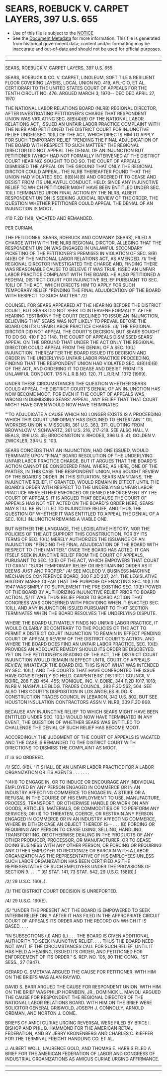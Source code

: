 ---
---

# SEARS, ROEBUCK V. CARPET LAYERS, 397 U.S. 655

* Use of this file is subject to the [NOTICE](https://github.com/publicdocs/notice/blob/master/NOTICE)
* See the [Document Metadata](../../../) for more information.
  This file is generated from historical government data; content and/or formatting may be inaccurate and out-of-date and should not be used for official purposes.

----------
----------

SEARS, ROEBUCK V. CARPET LAYERS, 397 U.S. 655

SEARS, ROEBUCK & CO. V. CARPET, LINOLEUM, SOFT TILE & RESILIENT FLOOR COVERING LAYERS, LOCAL UNION NO. 419, AFL-CIO, ET AL. CERTIORARI TO THE UNITED STATES COURT OF APPEALS FOR THE TENTH CIRCUIT NO. 476.  ARGUED MARCH 3, 1970-- DECIDED APRIL 27, 1970

THE NATIONAL LABOR RELATIONS BOARD (NLRB) REGIONAL DIRECTOR, AFTER INVESTIGATING PETITIONER'S CHARGE THAT RESPONDENT UNION WAS VIOLATING SEC. 8(B)(4)(B) OF THE NATIONAL LABOR RELATIONS ACT, ISSUED AN UNFAIR LABOR PRACTICE COMPLAINT WITH THE NLRB AND PETITIONED THE DISTRICT COURT FOR INJUNCTIVE RELIEF UNDER SEC. 10(L) OF THE ACT, WHICH DIRECTS HIM TO APPLY FOR SUCH TEMPORARY RELIEF "PENDING THE FINAL ADJUDICATION OF THE BOARD WITH RESPECT TO SUCH MATTER."  THE REGIONAL DIRECTOR DID NOT APPEAL THE DENIAL OF AN INJUNCTION BUT PETITIONER (WHICH HAD NOT FORMALLY INTERVENED AT THE DISTRICT COURT HEARING) SOUGHT TO DO SO. THE COURT OF APPEALS DISMISSED THE APPEAL ON THE GROUND THAT ONLY THE REGIONAL DIRCTOR COULD APPEAL.  THE NLRB THEREAFTER FOUND THAT THE UNION HAD VIOLATED SEC. 8(B)(4)(B) AND ORDERED IT TO CEASE AND DESIST FROM ITS UNLAWFUL CONDUCT.  HELD:  SINCE ANY INJUNCTIVE RELIEF TO WHICH PETITIONER MIGHT HAVE BEEN ENTITLED UNDER SEC. 10(L) TERMINATED UPON FINAL ACTION BY THE NLRB, ALBEIT RESPONDENT UNION IS SEEKING JUDICIAL REVIEW OF THE ORDER, THE QUESTION WHETHER PETITIONER COULD APPEAL THE DENIAL OF AN INJUNCTION IS MOOT.

410 F.2D 1148, VACATED AND REMANDED.

PER CURIAM.

THE PETITIONER, SEARS, ROEBUCK AND COMPANY (SEARS), FILED A CHARGE WITH WITH THE NLRB REGIONAL DIRCTOR, ALLEGING THAT THE RESPONDENT UNION WAS ENGAGED IN UNLAWFUL SECONDARY PICKETING OF THE PETITIONER'S PREMISES IN VIOLATION OF SEC. 8(B)(4)(B) OF THE NATIONAL LABOR RELATIONS ACT, AS AMENDED.  /1/  THE REGIONAL DIRECTOR INVESTIGATED THE CHARGE AND, FINDING THERE WAS REASONABLE CAUSE TO BELIEVE IT WAS TRUE, ISSED AN UNFAIR LABOR PRACTICE COMPLAINT WITH THE BOARD.  HE ALSO PETITIONED A FEDERAL DISTRICT COURT FOR INJUNCTIVE RELIEF PURSUANT TO SEC. 10(L) OF THE ACT, WHICH DIRECTS HIM TO APPLY FOR SUCH TEMPORARY RELIEF "PENDING THE FINAL ADJUDICATION OF THE BOARD WITH RESPECT TO SUCH MATTER."  /2/

COUNSEL FOR SEARS APPEARED AT THE HEARING BEFORE THE DISTRICT COURT, BUT SEARS DID NOT SEEK TO INTERVENE FORMALLY.  AFTER HEARING TESTIMONY THE COURT DECLINED TO ISSUE AN INJUNCTION, BELIEVING THAT SEARS WAS NOT LIKELY TO PREVAIL BEFORE THE BOARD ON ITS UNFAIR LABOR PRACTICE CHARGE.  /3/  THE REGIONAL DIRCTOR DID NOT APPEAL THE COURT'S DECISION, BUT SEARS SOUGHT TO DO SO.  410 F.2D 1148.  THE COURT OF APPEALS DISMISSED SEARS' APPEAL ON THE GROUND THAT UNDER THE ACT ONLY THE REGIONAL DIRECTOR COULD APPEAL FROM THE DENIAL OF A SEC. 10(L) INJUNCTION.  THEREAFTER THE BOARD ISSUED ITS DECISION AND ORDER IN THE UNDERLYING UNFAIR LABOR PRACTICE PROCEEDING, FINDING THAT THE RESPONDENT UNION HAD VIOLATED SEC. 8(B)(4)(B) OF THE ACT, AND ORDERING IT TO DEASE AND DESIST FROM ITS UNLAWFUL CONDUCT.  176 N.L.R.B.NO. 120, 71 L.R.R.M. 1372 (1969).

UNDER THESE CIRCUMSTANCES THE QUESTION WHETHER SEARS COULD APPEAL THE DISTRICT COURT'S DENIAL OF AN INJUNCTION HAS NOW BECOME MOOT.  FOR EVEN IF THE COURT OF APPEALS WAS WRONG IN DISMISSING SEARS' APPEAL, ANY RELIEF THAT THAT COURT MIGHT HAVE GIVEN WOULD NOW HAVE TERMINATED.

"'TO ADJUDICATE A CAUSE WHICH NO LONGER EXISTS IS A PROCEEDING WHICH THIS COURT UNIFORMLY HAS DECLINED TO ENTERTAIN.'"  OIL WORKERS UNION V. MISSOURI, 361 U.S. 363, 371, QUOTING FROM BROWNLOW V. SCHWARTZ, 261 U.S. 216, 217-218.  SEE ALSO HALL V. BEALS, 396 U.S. 45; BROCKINGTON V. RHODES, 396 U.S. 41; GOLDEN V. ZWICKLER, 394 U.S. 103.

SEARS CONCEDS THAT AN INJUNCTION, HAD ONE ISSUED, WOULD TERMINATE UPON "FINAL" BOARD RESOLUTION OF THE UNDERLYING UNFAIR LABOR PRACTICE CHARGE.  BUT IT ARGUES THAT THE BOARD'S ACTION CANNOT BE CONSIDERED FINAL WHERE, AS HERE, ONE OF THE PARTIES, IN THIS CASE THE RESPONDENT UNION, HAS SOUGHT REVIEW OF THE BOARD'S ORDER.  IN THIS SITUATION, SEARS MAINTAINS, THE INJUNCTIVE RELIEF, IF GRANTED, WOULD REMAIN IN EFFECT UNTIL THE BOARD'S ORDER WITH RESPECT TO THE UNDERLYING UNFAIR LABOR PRACTICE WERE EITHER ENFORCED OR DENIED ENFORCEMENT BY THE COURT OF APPEALS.  IT IS ARGUED THAT BECAUSE THE COURT OF APPEALS HAS NOT YET ACTED ON THE BOARD'S ORDER HERE, SEARS MAY STILL BE ENTITLED TO INJUNCTIVE RELIEF, AND THUS THE QUESTION OF WHETHER IT WAS ENTITLED TO APPEAL THE DENIAL OF A SEC. 10(L) INJUNCTION REMAINS A VIABLE ONE.

BUT NEITHER THE LANGUAGE, THE LEGISLATIVE HISTORY, NOR THE POLICIES OF THE ACT SUPPORT THIS CONSTRUCTION.  FOR BY ITS TERMS OF SEC. 10(L) MERELY AUTHORIZES THE ISSUANCE OF AN INJUNCTION "PENDING THE FINAL ADJUDICATION OF THE BOARD WITH RESPECT TO (THE) MATTER."  ONCE THE BOARD HAS ACTED, IT CAN ITSELF SEEK INJUNCTIVE RELIEF FROM THE COURT OF APPEALS, PURUSANT TO SEC. 10(E) OF THE ACT, WHICH EMPOWERS THAT COURT TO GRANT "SUCH TEMPORARY RELIEF OR RESTRAINING ORDER AS IT DEEMS JUST AND PROPER."  /4/  SEE MCLEOD V. BUSINESS MACHINE MECHANICS CONFERENCE BOARD, 300 F.2D 237, 241.  THE LEGISLATIVE HISTORY MAKES CLEAR THAT THE PURPOSE OF ENACTING SEC. 10(L) IN 1947 WAS SIMPLY TO SUPPLEMENT THE PRE EXISTING SEC. 10(E) POWER OF THE BOARD BY AUTHORIZING INJUNCTIVE RELIEF PRIOR TO BOARD ACTION.  /5/  IT WAS THUS RELIEF PRIOR TO BOARD ACTION THAT CONGRESS WAS CONCERNED WITH PROVIDING WHEN IT ENACTED SEC. 10(L), AND ANY INJUNCTION ISSUED PURSUANT TO THAT SECTION TERMINATES WHEN THE BOARD RESOLVES THE UNDERLYING DISPUTE.

WHERE THE BOARD ULTIMATELY FINDS NO UNFAIR LABOR PRACTICE, IT WOULD CLEARLY BE CONTRARY TO THE POLICIES OF THE ACT TO PERMIT A DISTRICT COURT INJUNCTION TO REMAIN IN EFFECT PENDING COURT OF APPEALS REVIEW OF THE DISTRICT COURT'S ACTION.  AND WHERE THE BOARD DOES FIND AN UNFAIR LABOR PRACTICE, SEC. 10(E) PROVIDES AN ADEQUATE REMEDY SHOULD ITS ORDER BE DISOBEYED.  YET ON THE PETITIONER'S READING OF THE ACT, THE DISTRICT COURT INJUNCTION WOULD REMAIN IN EFFECT UNTIL COURT OF APPEALS REVIEW, WHATEVER THE BOARD DID.  THIS IS NOT WHAT WAS INTENDED BY SEC. 10(L), AND THE COURTS THAT HAVE CONFRONTED THE ISSUE HAVE CONSISTENTLY SO HELD.  CARPENTERS' DISTRICT COUNCIL V. BOIRE, 288 F.2D 454, 455; MONIQUE, INC. V. BOIRE, 344 F.2D 1017, 1018; NLRB V. NASHVILLE BLDG. TRADES COUNCIL, 383 F.2D 562, 564.  SEE ALSO THIS COURT'S DISPOSITION IN LOS ANGELES BLDG. & CONSTRUCTION TRADES COUNCIL IN LEBARON, 342 U.S. 802.  BUT SEE HOUSTON INSULATION CONTRACTORS ASSN V. NLRB, 339 F.2D 868.

BECAUSE ANY INJUNCTIVE RELIEF TO WHICH SEARS MIGHT HAVE BEEN ENTITLED UNDER SEC. 10(L) WOULD NOW HAVE TERMINATED IN ANY EVENT, THE QUESTION OF WHETHER SEARS WAS ENTITLED TO CHALLENGE THE DENIAL OF SUCH RELIEF HAS BECOME MOOT.

ACCORDINGLY THE JUDGMENT OF THE COURT OF APPEALS IS VACATED AND THE CASE IS REMANDED TO THE DISTRICT COURT WITH DIRECTIONS TO DISMISS THE COMPLAINT AS MOOT.

IT IS SO ORDERED.

/1/  SEC. 8(B).  "IT SHALL BE AN UNFAIR LABOR PRACTICE FOR A LABOR ORGANIZATION OR ITS AGENTS . . . .          .          .  .

"(4)(I) TO ENGAGE IN, OR TO INDUCE OR ENCOURAGE ANY INDIVIDUAL EMPLOYED BY ANY PERSON ENGAGED IN COMMERCE OR IN AN INDUSTRY AFFECTING COMMERCE TO ENGAGE IN, A STRIKE OR A REFUSAL IN THE COURSE OF HIS EMPLOYMENT TO USE, MANUFACTURE, PROCESS, TRANSPORT, OR OTHERWISE HANDLE OR WORK ON ANY GOODS, ARTICLES, MATERIALS, OR COMMODITIES OR TO PERFORM ANY SERVICES; OR (II) TO THREATEN, COERCE, OR RESTRAIN ANY PERSON ENGAGED IN COMMERCE OR IN AN INDUSTRY AFFECTING COMMERCE, WHERE IN EITHER CASE AN OBJECT THEREOF IS-- . . . (B) FORCING OR REQUIRING ANY PERSON TO CEASE USING, SELLING, HANDLING, TRANSPORTING, OR OTHERWISE DEALING IN THE PRODUCTS OF ANY OTHER PRODUCER, PROCESSOR, OR MANUFACTURER, OR TO CEASE DOING BUSINESS WITH ANY OTHER PERSON, OR FORCING OR REQUIRING ANY OTHER EMPLOYER TO RECOGNIZE OR BARGAIN WITH A LABOR ORGANIZATION AS THE REPRESENTATIVE OF HIS EMPLOYEES UNLESS SUCH LABOR ORGANIZATION HAS BEEN CERTIFIED AS THE REPRESENTATIVE OF SUCH EMPLOYEES UNDER THE PROVISIONS OF SECTION 9.  . . . "  (61 STAT. 141, 73 STAT. 542, 29 U.S.C. 158(B).)

/2/  29 U.S.C. 160(L).

/3/  THE DISTRICT COURT DECISION IS UNREPORTED.

/4/  29 U.S.C. 160(E).

/5/  "UNDER THE PRESENT ACT THE BOARD IS EMPOWERED TO SEEK INTERIM RELIEF ONLY AFTER IT HAS FILED IN THE APPROPRIATE CIRCUIT COURT OF APPEALS ITS ORDER AND THE RECORD ON WHICH IT IS BASED.  . . .

"IN SUBSECTIONS (J) AND (L) . . . THE BOARD IS GIVEN ADDITIONAL AUTHORITY TO SEEK INJUNCTIVE RELIEF.  . . . THUS THE BOARD NEED NOT WAIT, IF THE CIRCUMSTANCES CALL FOR SUCH RELIEF, UNTIL IT HAS HELD A HEARING, ISSUED ITS ORDER, AND PETITIONED FOR ENFORCEMENT OF ITS ORDER."  S. REP. NO. 105, 80 THE CONG., 1ST SESS., 27 (1947).

GERARD C. SMETANA ARGUED THE CAUSE FOR PETITIONER.  WITH HIM ON THE BRIEFS WAS ALAN RAYWID.

DAVID S. BARR ARGUED THE CAUSE FOR RESPONDENT UNION.  WITH HIM ON THE BRIEF WAS PHILIP HORNBEIN, JR., DOMINICK L. MANOLI ARGUED THE CAUSE FOR RESPONDENT THE REGIONAL DIRECTOR OF THE NATIONAL LABOR RELATIONS BOARD.  WITH HIM ON THE BRIEF WERE SOLICITOR GENERAL GRISWOLD, JOSEPH J. CONNOLLY, ARNOLD ORDMAN, AND NORTON J. COME.

BRIEFS OF AMICI CURIAE URGING REVERSAL WERE FILED BY BRICE I. BISHOP AND PHIL B. HAMMOND FOR THE AMERICAN RETAIL FEDERATION, AND BY JERRY KRONENBERG AND CHARLES C. KIEFFER FOR THE TERMINAL FREIGHT HANDLING CO. ET AL.

J. ALBERT WOLL, LAURENCE GOLD, AND THOMAS E. HARRIS FILED A BRIEF FOR THE AMERICAN FEDERATION OF LABOR AND CONGRESS OF INDUSTRIAL ORGANIZATIONS AS AMICUS CURIAE URGING AFFIRMANCE.


----------
----------

